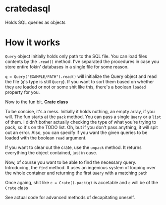 # cratedasql
Holds SQL queries as objects

# How it works
`Query` object initially holds only path to the SQL file. You can load files contents by the `.read()` method. I've separated the procedures in case you store entire fokin' databases in a single file for some reason.

`q = Query("EXAMPLE/PATH").read()` will initialize the Query object and read the file (`q`'s type is still `Query`). 
If you want to sort them based on whether they are loaded or not or some shit like this, there's a boolean `loaded` property for you.

Now to the fun bit. <b>Crate class</b>

To be concise, it's a mess. Initially it holds nothing, an empty array, if you will.
The fun starts at the `pack` method. You can pass a single `Query` or a `list` of them. I didn't bother actually checking the type of what you're trying to pack, so it's on the TODO list. Oh, but if you don't pass anything, it will spit out an error. Also, you can specify if you want the given queries to be loaded with the boolean `read` argument.

If you want to clear out the crate, use the `unpack` method. It returns everything the object contained, just in case.

Now, of course you want to be able to find the necessary query. Introducing, the `find` method. It uses an ingenious system of looping over the whole container and returning the first `Query` with a matching `path`

Once againg, shit like `c = Crate().pack(q)` is accetable and `c` will be of the `Crate` class

See actual code for advanced methods of decapitating oneself.
